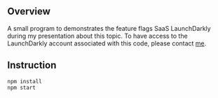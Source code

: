 ## Overview

A small program to demonstrates the feature flags SaaS LaunchDarkly during my presentation about this topic. To have access to the LaunchDarkly account associated with this code, please contact [me](mailto:nlhlong@protonmail.com).

## Instruction

```
npm install
npm start
```
